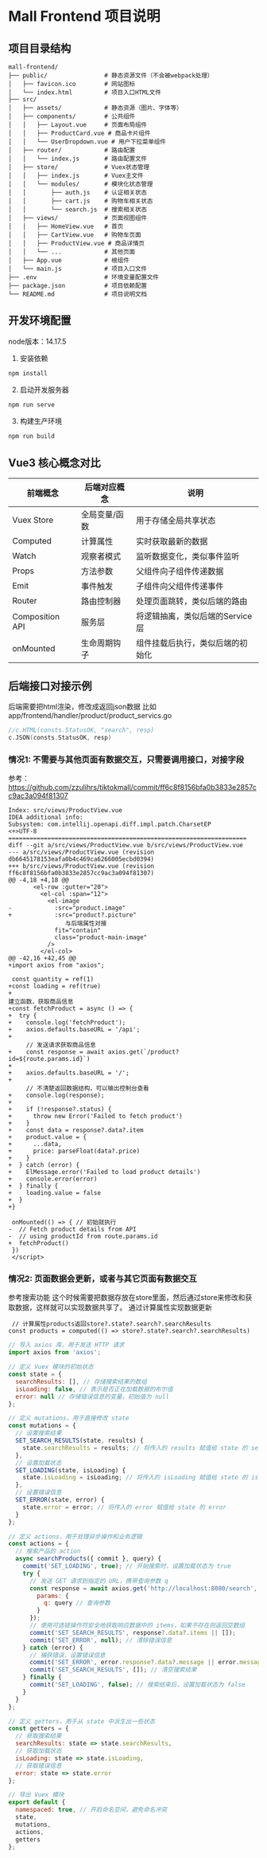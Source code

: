 # Mall Frontend 项目说明

## 项目目录结构

```
mall-frontend/
├── public/                # 静态资源文件（不会被webpack处理）
│   ├── favicon.ico        # 网站图标
│   └── index.html         # 项目入口HTML文件
├── src/
│   ├── assets/            # 静态资源（图片、字体等）
│   ├── components/        # 公共组件
│   │   ├── Layout.vue     # 页面布局组件
│   │   ├── ProductCard.vue # 商品卡片组件
│   │   └── UserDropdown.vue # 用户下拉菜单组件
│   ├── router/            # 路由配置
│   │   └── index.js       # 路由配置文件
│   ├── store/             # Vuex状态管理
│   │   ├── index.js       # Vuex主文件
│   │   └── modules/       # 模块化状态管理
│   │       ├── auth.js    # 认证相关状态
│   │       ├── cart.js    # 购物车相关状态
│   │       └── search.js  # 搜索相关状态
│   ├── views/             # 页面视图组件
│   │   ├── HomeView.vue   # 首页
│   │   ├── CartView.vue   # 购物车页面
│   │   ├── ProductView.vue # 商品详情页
│   │   └── ...            # 其他页面
│   ├── App.vue            # 根组件
│   └── main.js            # 项目入口文件
├── .env                   # 环境变量配置文件
├── package.json           # 项目依赖配置
└── README.md              # 项目说明文档
```

## 开发环境配置
           
node版本：14.17.5
1. 安装依赖
```bash
npm install
```

2. 启动开发服务器
```bash
npm run serve 
```

3. 构建生产环境
```bash
npm run build
```


## Vue3 核心概念对比

| 前端概念       | 后端对应概念       | 说明                             |
|----------------|-------------------|----------------------------------|
| Vuex Store     | 全局变量/函数     | 用于存储全局共享状态             |
| Computed       | 计算属性          | 实时获取最新的数据             |
| Watch          | 观察者模式        | 监听数据变化，类似事件监听       |
| Props          | 方法参数          | 父组件向子组件传递数据           |
| Emit           | 事件触发          | 子组件向父组件传递事件           |
| Router         | 路由控制器        | 处理页面跳转，类似后端的路由     |
| Composition API| 服务层           | 将逻辑抽离，类似后端的Service层  |
|onMounted       | 生命周期钩子      | 组件挂载后执行，类似后端的初始化 |



## 后端接口对接示例
                         
后端需要把html渲染，修改成返回json数据
比如app/frontend/handler/product/product_servics.go

```go 
//c.HTML(consts.StatusOK, "search", resp)
c.JSON(consts.StatusOK, resp)
```


### 情况1: 不需要与其他页面有数据交互，只需要调用接口，对接字段

参考：https://github.com/zzulihrs/tiktokmall/commit/ff6c8f8156bfa0b3833e2857cc9ac3a094f81307
```vue
Index: src/views/ProductView.vue
IDEA additional info:
Subsystem: com.intellij.openapi.diff.impl.patch.CharsetEP
<+>UTF-8
===================================================================
diff --git a/src/views/ProductView.vue b/src/views/ProductView.vue
--- a/src/views/ProductView.vue	(revision db6645178153eafa0b4c469ca6266005ecbd0394)
+++ b/src/views/ProductView.vue	(revision ff6c8f8156bfa0b3833e2857cc9ac3a094f81307)
@@ -4,18 +4,18 @@
       <el-row :gutter="20">
         <el-col :span="12">
           <el-image
-            :src="product.image"
+            :src="product?.picture"  
                与后端属性对接
             fit="contain"
             class="product-main-image"
           />
         </el-col>
@@ -42,16 +42,45 @@
+import axios from "axios";
 
 const quantity = ref(1)
+const loading = ref(true)
+
建立函数，获取商品信息
+const fetchProduct = async () => {
+  try {
+    console.log('fetchProduct');
+    axios.defaults.baseURL = '/api';
+
     // 发送请求获取商品信息
+    const response = await axios.get(`/product?id=${route.params.id}`)
+
+    axios.defaults.baseURL = '/';
+
     // 不清楚返回数据结构，可以输出控制台查看
+    console.log(response);
+
+    if (!response?.status) {
+      throw new Error('Failed to fetch product')
+    }
+    const data = response?.data?.item
+    product.value = {
+      ...data,
+      price: parseFloat(data?.price)
+    }
+  } catch (error) {
+    ElMessage.error('Failed to load product details')
+    console.error(error)
+  } finally {
+    loading.value = false
+  }
+}
 
 onMounted(() => { // 初始就执行
-  // Fetch product details from API
-  // using productId from route.params.id
+  fetchProduct()
 })
 </script>
```

### 情况2: 页面数据会更新，或者与其它页面有数据交互

参考搜索功能
这个时候需要把数据存放在store里面，然后通过store来修改和获取数据，这样就可以实现数据共享了。
通过计算属性实现数据更新
```vue
 // 计算属性products返回store?.state?.search?.searchResults
const products = computed(() => store?.state?.search?.searchResults)
```

```js
// 导入 axios 库，用于发送 HTTP 请求
import axios from 'axios';

// 定义 Vuex 模块的初始状态
const state = {
  searchResults: [], // 存储搜索结果的数组
  isLoading: false, // 表示是否正在加载数据的布尔值
  error: null // 存储错误信息的变量，初始值为 null
};

// 定义 mutations，用于直接修改 state
const mutations = {
  // 设置搜索结果
  SET_SEARCH_RESULTS(state, results) {
    state.searchResults = results; // 将传入的 results 赋值给 state 的 searchResults
  },
  // 设置加载状态
  SET_LOADING(state, isLoading) {
    state.isLoading = isLoading; // 将传入的 isLoading 赋值给 state 的 isLoading
  },
  // 设置错误信息
  SET_ERROR(state, error) {
    state.error = error; // 将传入的 error 赋值给 state 的 error
  }
};

// 定义 actions，用于处理异步操作和业务逻辑
const actions = {
  // 搜索产品的 action
  async searchProducts({ commit }, query) {
    commit('SET_LOADING', true); // 开始搜索时，设置加载状态为 true
    try {
      // 发送 GET 请求到指定的 URL，携带查询参数 q
      const response = await axios.get('http://localhost:8080/search', {
        params: {
          q: query // 查询参数
        }
      });
      // 使用可选链操作符安全地获取响应数据中的 items，如果不存在则返回空数组
      commit('SET_SEARCH_RESULTS', response?.data?.items || []);
      commit('SET_ERROR', null); // 清除错误信息
    } catch (error) {
      // 捕获错误，设置错误信息
      commit('SET_ERROR', error.response?.data?.message || error.message);
      commit('SET_SEARCH_RESULTS', []); // 清空搜索结果
    } finally {
      commit('SET_LOADING', false); // 搜索结束后，设置加载状态为 false
    }
  }
};

// 定义 getters，用于从 state 中派生出一些状态
const getters = {
  // 获取搜索结果
  searchResults: state => state.searchResults,
  // 获取加载状态
  isLoading: state => state.isLoading,
  // 获取错误信息
  error: state => state.error
};

// 导出 Vuex 模块
export default {
  namespaced: true, // 开启命名空间，避免命名冲突
  state,
  mutations,
  actions,
  getters
};
```

